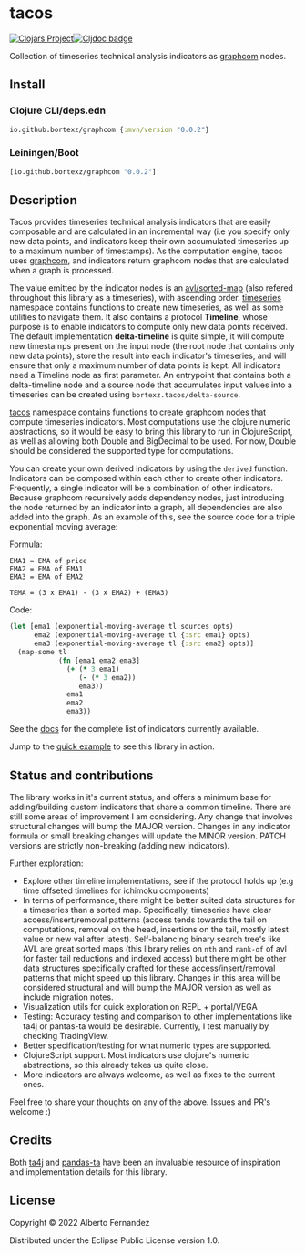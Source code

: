 # tacos
[![Clojars Project](https://img.shields.io/clojars/v/io.github.bortexz/tacos.svg)](https://clojars.org/io.github.bortexz/tacos)[![Cljdoc badge](https://cljdoc.org/badge/io.github.bortexz/tacos)](https://cljdoc.org/d/io.github.bortexz/tacos)

Collection of timeseries technical analysis indicators as [graphcom](https://github.com/bortexz/graphcom) nodes.

## Install

### Clojure CLI/deps.edn
```clojure
io.github.bortexz/graphcom {:mvn/version "0.0.2"}
```

### Leiningen/Boot
```clojure
[io.github.bortexz/graphcom "0.0.2"]
```

## Description

Tacos provides timeseries technical analysis indicators that are easily composable and are calculated in an incremental way (i.e you specify only new data points, and indicators keep their own accumulated timeseries up to a maximum number of timestamps). As the computation engine, tacos uses [graphcom](https://github.com/bortexz/graphcom), and indicators return graphcom nodes that are calculated when a graph is processed.

The value emitted by the indicator nodes is an [avl/sorted-map](https://github.com/clojure/data.avl) (also refered throughout this library as a timeseries), with ascending order. [timeseries](./src/bortexz/tacos/timeseries.clj) namespace contains functions to create new timeseries, as well as some utilities to navigate them. It also contains a protocol **Timeline**, whose purpose is to enable indicators to compute only new data points received. The default implementation **delta-timeline** is quite simple, it will compute new timestamps present on the input node (the root node that contains only new data points), store the result into each indicator's timeseries, and will ensure that only a maximum number of data points is kept. All indicators need a Timeline node as first parameter. An entrypoint that contains both a delta-timeline node and a source node that accumulates input values into a timeseries can be created using `bortexz.tacos/delta-source`.

[tacos](./src/bortexz/tacos.clj) namespace contains functions to create graphcom nodes that compute timeseries indicators. Most computations use the clojure numeric abstractions, so it would be easy to bring this library to run in ClojureScript, as well as allowing both Double and BigDecimal to be used. For now, Double should be considered the supported type for computations.

You can create your own derived indicators by using the `derived` function. Indicators can be composed within each other to create other indicators. Frequently, a single indicator will be a combination of other indicators. Because graphcom recursively adds dependency nodes, just introducing the node returned by an indicator into a graph, all dependencies are also added into the graph. As an example of this, see the source code for a triple exponential moving average:

Formula:
```
EMA1 = EMA of price
EMA2 = EMA of EMA1
EMA3 = EMA of EMA2

TEMA = (3 x EMA1) - (3 x EMA2) + (EMA3)
```

Code:
```clojure
(let [ema1 (exponential-moving-average tl sources opts)
      ema2 (exponential-moving-average tl {:src ema1} opts)
      ema3 (exponential-moving-average tl {:src ema2} opts)]
  (map-some tl
            (fn [ema1 ema2 ema3]
              (+ (* 3 ema1)
                 (- (* 3 ema2))
                 ema3))
              ema1
              ema2
              ema3))
```

See the [docs](https://cljdoc.org/d/io.github.bortexz/tacos) for the complete list of indicators currently available.

Jump to the [quick example](./examples/quick_example.clj) to see this library in action.

## Status and contributions

The library works in it's current status, and offers a minimum base for adding/building custom indicators that share a common timeline. There are still some areas of improvement I am considering. Any change that involves structural changes will bump the MAJOR version. Changes in any indicator formula or small breaking changes will update the MINOR version. PATCH versions are strictly non-breaking (adding new indicators).

Further exploration:
- Explore other timeline implementations, see if the protocol holds up (e.g time offseted timelines for ichimoku components)
- In terms of performance, there might be better suited data structures for a timeseries than a sorted map. Specifically, timeseries have clear access/insert/removal patterns (access tends towards the tail on computations, removal on the head, insertions on the tail, mostly latest value or new val after latest). Self-balancing binary search tree's like AVL are great sorted maps (this library relies on `nth` and `rank-of` of avl for faster tail reductions and indexed access) but there might be other data structures specifically crafted for these access/insert/removal patterns that might speed up this library. Changes in this area will be considered structural and will bump the MAJOR version as well as include migration notes.
- Visualization utils for quick exploration on REPL + portal/VEGA
- Testing: Accuracy testing and comparison to other implementations like ta4j or pantas-ta would be desirable. Currently, I test manually by checking TradingView.
- Better specification/testing for what numeric types are supported.
- ClojureScript support. Most indicators use clojure's numeric abstractions, so this already takes us quite close.
- More indicators are always welcome, as well as fixes to the current ones.

Feel free to share your thoughts on any of the above. Issues and PR's welcome :)

## Credits

Both [ta4j](https://github.com/ta4j/ta4j) and [pandas-ta](https://github.com/twopirllc/pandas-ta) have been an invaluable resource of inspiration and implementation details for this library.

## License

Copyright © 2022 Alberto Fernandez

Distributed under the Eclipse Public License version 1.0.
